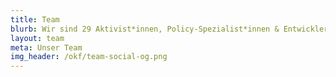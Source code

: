 ```yaml
---
title: Team
blurb: Wir sind 29 Aktivist*innen, Policy-Spezialist*innen & Entwickler*innen
layout: team
meta: Unser Team
img_header: /okf/team-social-og.png
---
```

